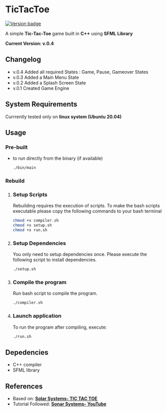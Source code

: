 # TicTacToe

[![Version badge](https://img.shields.io/badge/Version-v.0.4-orange.svg)](https://shields.io/)

A simple **Tic-Tac-Toe** game built in **C++** using **SFML Library**

**Current Version: v.0.4**

## Changelog

-   v.0.4 Added all required States : Game, Pause, Gameover States
-   v.0.3 Added a Main Menu State
-   v.0.2 Added a Splash Screen State
-   v.0.1 Created Game Engine

  
  
## System Requirements

Currrently tested only on **linux system (Ubuntu 20.04)**

  
  
## Usage

### **Pre-built**

-   to run directly from the binary (if available)

    ``` BASH
    ./bin/main
    ```

### **Rebuild**

1. ### **Setup Scripts**  

    Rebuilding requires the execution of scripts. To make the bash scripts executable please copy the following commands to your bash terminal  

    ``` BASH
    chmod +x compiler.sh
    chmod +x setup.sh
    chmod +x run.sh
    ```

2.  ### **Setup Dependencies**  

    You only need to setup dependencies once. Please execute the following script to install dependencies.  

    ``` BASH
    ./setup.sh
    ```

3. ### **Compile the program**  

    Run bash script to compile the program.

    ``` BASH
    ./compiler.sh
    ```

4. ### **Launch application**

    To run the program after compiling, execute:  

    ``` BASH
    ./run.sh
    ```

## Depedencies

-   C++ compiler
-   SFML library

## References

-   Based on: **[Solar Systems- TIC TAC TOE](https://github.com/SonarSystems/Tic-Tac-Toe-SFML-CPP)**
-   Tutorial Followed: **[Sonar Systems- YouTube](https://www.youtube.com/playlist?list=PLRtjMdoYXLf4L0UVTggZdTV55baO6x6CO)**
